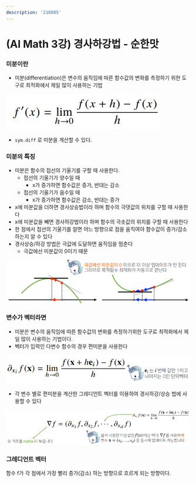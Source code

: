 ```yaml
---
description: '210805'
---
```


# \(AI Math 3강\) 경사하강법 - 순한맛

### 미분이란

* 미분\(differentiation\)은 변수의 움직임에 따른 함수값의 변화를 측정하기 위한 도구로 최적화에서 제일 많이 사용하는 기법

![](../../../../.gitbook/assets/image%20%28746%29.png)

* `sym.diff` 로 미분을 계산할 수 있다.



### 미분의 특징

* 미분은 함수의 접선의 기울기를 구할 때 사용한다.
  * 접선의 기울기가 양수일 때
    * x가 증가하면 함수값은 증가, 반대는 감소
  * 접선의 기울기가 음수일 때
    * x가 증가하면 함수값은 감소, 반대는 증가
* x에 미분값을 더하면 경사상승법이라 하며 함수의 극댓값의 위치를 구할 때 사용한다
* x에 미분값을 빼면 경사하강법이라 하며 함수의 극솟값의 위치를 구할 때 사용한다
* 한 점에서 접선의 기울기를 알면 어느 방향으로 점을 움직여야 함수값이 증가/감소 하는지 알 수 있다
* 경사상승/하강 방법은 극값에 도달하면 움직임을 멈춘다
  * 극값에선 미분값이 0이기 때문

![](../../../../.gitbook/assets/image%20%28744%29.png)



### 변수가 벡터라면

* 미분은 변수의 움직임에 따른 함수값의 변화를 측정하기위한 도구로 최적화에서 제일 많이 사용하는 기법이다.
* 벡터가 입력인 다변수 함수의 경우 편미분을 사용한다

![](../../../../.gitbook/assets/image%20%28774%29.png)

* 각 변수 별로 편미분을 계산한 그레디언트 벡터를 이용하여 경사하강/상승 법에 사용할 수 있다

![](../../../../.gitbook/assets/image%20%28750%29.png)



### 그레디언트 벡터

함수 f가 각 점에서 가장 빨리 증가\(감소\) 하는 방향으로 흐르게 되는 방향이다.













